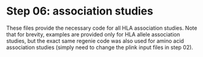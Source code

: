 # Step 06: association studies

These files provide the necessary code for all HLA association studies. Note that for brevity, examples are provided only for HLA allele association studies, but the exact same regenie code was also used for amino acid association studies (simply need to change the plink input files in step 02).
